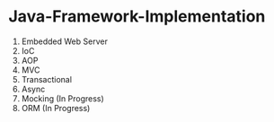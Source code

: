 # Java-Framework-Implementation
1. Embedded Web Server
2. IoC
3. AOP
4. MVC
5. Transactional
6. Async
7. Mocking (In Progress)
8. ORM (In Progress)
